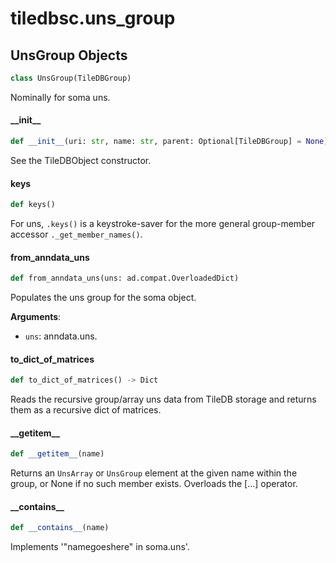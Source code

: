<a id="tiledbsc.uns_group"></a>

# tiledbsc.uns\_group

<a id="tiledbsc.uns_group.UnsGroup"></a>

## UnsGroup Objects

```python
class UnsGroup(TileDBGroup)
```

Nominally for soma uns.

<a id="tiledbsc.uns_group.UnsGroup.__init__"></a>

#### \_\_init\_\_

```python
def __init__(uri: str, name: str, parent: Optional[TileDBGroup] = None)
```

See the TileDBObject constructor.

<a id="tiledbsc.uns_group.UnsGroup.keys"></a>

#### keys

```python
def keys()
```

For uns, `.keys()` is a keystroke-saver for the more general group-member
accessor `._get_member_names()`.

<a id="tiledbsc.uns_group.UnsGroup.from_anndata_uns"></a>

#### from\_anndata\_uns

```python
def from_anndata_uns(uns: ad.compat.OverloadedDict)
```

Populates the uns group for the soma object.

**Arguments**:

- `uns`: anndata.uns.

<a id="tiledbsc.uns_group.UnsGroup.to_dict_of_matrices"></a>

#### to\_dict\_of\_matrices

```python
def to_dict_of_matrices() -> Dict
```

Reads the recursive group/array uns data from TileDB storage and returns them as a recursive dict of matrices.

<a id="tiledbsc.uns_group.UnsGroup.__getitem__"></a>

#### \_\_getitem\_\_

```python
def __getitem__(name)
```

Returns an `UnsArray` or `UnsGroup` element at the given name within the group, or None if
no such member exists.  Overloads the [...] operator.

<a id="tiledbsc.uns_group.UnsGroup.__contains__"></a>

#### \_\_contains\_\_

```python
def __contains__(name)
```

Implements '"namegoeshere" in soma.uns'.

